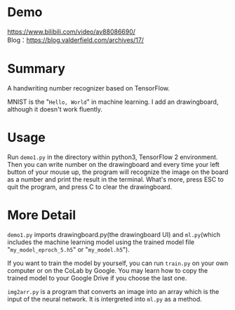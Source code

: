 # Demo
https://www.bilibili.com/video/av88086690/  
Blog：https://blog.valderfield.com/archives/17/  

# Summary

A handwriting number recognizer based on TensorFlow.  

MNIST is the "`Hello, World`" in machine learning. I add an drawingboard, although it doesn't work fluently.  

# Usage

Run `demo1.py` in the directory within python3, TensorFlow 2 environment. Then you can write number on the drawingboard and every time your left button of your mouse up, the program will recognize the image on the board as a number and print the result in the terminal. What's more, press ESC to quit the program, and press C to clear the drawingboard.  

# More Detail

`demo1.py` imports drawingboard.py(the drawingboard UI) and `ml.py`(which includes the machine learning model using the trained model file "`my_model_eproch_5.h5`" or "`my_model.h5`").  

If you want to train the model by yourself, you can run `train.py` on your own computer or on the CoLab by Google. You may learn how to copy the trained model to your Google Drive if you choose the last one.  

`img2arr.py` is a program that converts an image into an array which is the input of the neural network. It is intergreted into `ml.py` as a method.  
